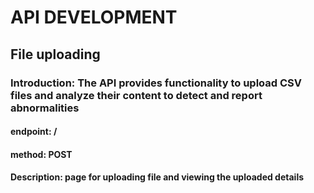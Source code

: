 # API DEVELOPMENT

## File uploading 

### Introduction: The API provides functionality to upload CSV files and analyze their content to detect and report abnormalities

#### endpoint: /
#### method: POST
#### Description: page for uploading file and viewing the uploaded details
